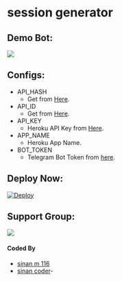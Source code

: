 # session generator

## Demo Bot:
<a href="https://t.me/SessionStringSinzzbot"><img src="https://img.shields.io/badge/Telegram-Bot-blue.svg?logo=telegram"></a>

## Configs:
- API_HASH
  - Get from [Here](https://my.telegram.org).
- API_ID
  - Get from [Here](https://my.telegram.org).
- API_KEY
  - Heroku API Key from [Here](https://dashboard.heroku.com/account).
- APP_NAME
  - Heroku App Name.
- BOT_TOKEN
  - Telegram Bot Token from [here](https://t.me/BotFather).

## Deploy Now:
[![Deploy](https://www.herokucdn.com/deploy/button.svg)](https://heroku.com/deploy?template=https://github.com/sinan-m-coder/Session-Generator)

## Support Group:
<a href="https://t.me/Sinzz_botz"><img src="https://img.shields.io/badge/Telegram-Join%20Telegram%20Group-blue.svg?logo=telegram"></a>

#### Coded By
- [sinan m 116](https://github.com/sinan-m-116)
- [sinan coder](https://github.com/sinan-m-coder0)-


